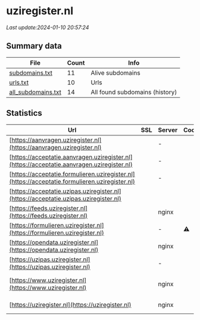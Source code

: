 # uziregister.nl
*Last update:2024-01-10 20:57:24*
## Summary data
| File       | Count | Info |
|------------|-------|------|
|[subdomains.txt](/data/uziregister/subdomains.txt)|11|Alive subdomains|
|[urls.txt](/data/uziregister/urls.txt)|10|Urls|
|[all_subdomains.txt](/data/uziregister/all_subdomains.txt)|14|All found subdomains (history)|
## Statistics
| Url | SSL | Server | Cookie | HSTS | CSP | XFO | XXP | RP | Tech |
|------------|-------|------|------|------|------|------|------|------|------|
|[https://aanvragen.uziregister.nl](https://aanvragen.uziregister.nl)| |-| |:white_check_mark: |:white_check_mark: |:white_check_mark: |:white_check_mark: |HSTS|
|[https://acceptatie.aanvragen.uziregister.nl](https://acceptatie.aanvragen.uziregister.nl)| |-| |:white_check_mark: |:white_check_mark: |:white_check_mark: |:white_check_mark: |HSTS|
|[https://acceptatie.formulieren.uziregister.nl](https://acceptatie.formulieren.uziregister.nl)| |-| |:white_check_mark: |:white_check_mark: |:white_check_mark: |:white_check_mark: |HSTS|
|[https://acceptatie.uzipas.uziregister.nl](https://acceptatie.uzipas.uziregister.nl)| | | | | | | |:white_check_mark: |HSTS|
|[https://feeds.uziregister.nl](https://feeds.uziregister.nl)| |nginx| |:white_check_mark: | |:white_check_mark: |:white_check_mark: |:white_check_mark: |HSTS Nginx|
|[https://formulieren.uziregister.nl](https://formulieren.uziregister.nl)| |-|:warning: |:white_check_mark: |:white_check_mark: |:white_check_mark: |:white_check_mark: |HSTS|
|[https://opendata.uziregister.nl](https://opendata.uziregister.nl)| |nginx| |:white_check_mark: | |:white_check_mark: |:white_check_mark: |:white_check_mark: |HSTS Nginx|
|[https://uzipas.uziregister.nl](https://uzipas.uziregister.nl)| |-| |:white_check_mark: |:white_check_mark: |:white_check_mark: |:white_check_mark: |HSTS|
|[https://www.uziregister.nl](https://www.uziregister.nl)| |nginx| |:white_check_mark: |:warning: |:white_check_mark: |:white_check_mark: |:white_check_mark: |Bloomreach HSTS Ngin...|
|[https://uziregister.nl](https://uziregister.nl)| |nginx| |:white_check_mark: |:warning: |:white_check_mark: |:white_check_mark: |:white_check_mark: |HSTS Nginx|